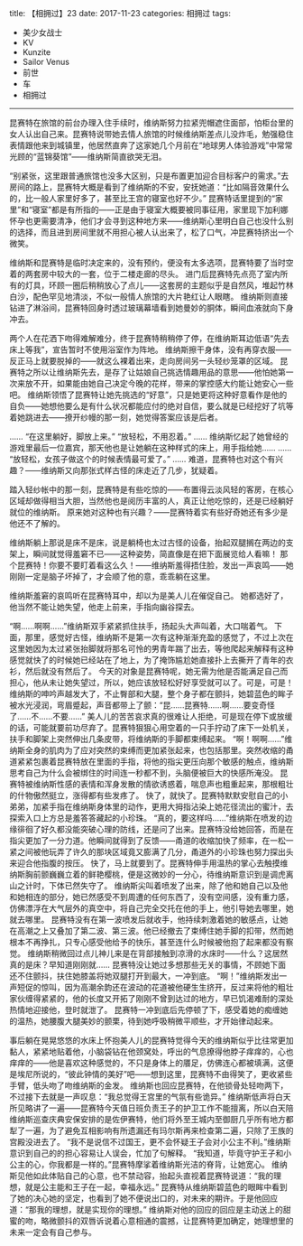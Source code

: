 title: 【相拥过】23
date: 2017-11-23
categories: 相拥过
tags:
- 美少女战士
- KV
- Kunzite
- Sailor Venus
- 前世
- 车
- 相拥过
---

昆赛特在旅馆的前台办理入住手续时，维纳斯努力拉紧兜帽遮住面部，怕柜台里的女人认出自己来。<!--more-->昆赛特说带她去情人旅馆的时候维纳斯差点儿没炸毛，勉强稳住表情跟他来到城镇里，他居然直奔了这家她几个月前在“地球男人体验游戏”中常常光顾的“蓝锦葵馆”——维纳斯简直欲哭无泪。

“别紧张，这里跟普通旅馆也没多大区别，只是布置更加迎合目标客户的需求。”去房间的路上，昆赛特大概是看到了维纳斯的不安，安抚她道：“比如隔音效果什么的，比一般人家里好多了，甚至比王宫的寝室也好不少。”
昆赛特话里提到的“家里”和“寝室”都是有所指的——正是由于寝室大概要被同事征用，家里现下加利娜怀孕也更需要清净，他们才会寻到这种地方来——维纳斯心里明白自己也没什么别的选择，而且进到房间里就不用担心被人认出来了，松了口气，冲昆赛特挤出一个微笑。

维纳斯和昆赛特是临时决定来的，没有预约，便没有太多选项，昆赛特要了当时空着的两套房中较大的一套，位于二楼走廊的尽头。
进门后昆赛特先点亮了室内所有的灯具，环顾一圈后稍稍放心了点儿——这套房的主题似乎是自然风，堆起竹林白沙，配色罕见地清淡，不似一般情人旅馆的大片艳红让人眼瞎。
维纳斯则直接钻进了淋浴间，昆赛特回身时透过玻璃幕墙看到她曼妙的胴体，瞬间血液就向下身冲去。

两个人在花洒下吻得难解难分，终于昆赛特稍稍停了停，在维纳斯耳边低语“先去床上等我”，宣告暂时不使用浴室作为阵地。
维纳斯擦干身体，没有再穿衣服——反正马上就要脱掉的——就这么裸着出来，走向房间另一头轻纱笼罩的区域。
昆赛特之所以让维纳斯先去，是存了让姑娘自己挑选情趣用品的意思——他怕她第一次来放不开，如果能由她自己决定今晚的花样，带来的掌控感大约能让她安心一些吧。
维纳斯领悟了昆赛特让她先挑选的“好意”，只是她更将这种好意看作是他的自负——她想他要么是有什么状况都能应付的绝对自信，要么就是已经挖好了坑等着她跳进去——撩开纱幔的那一刻，她觉得答案应该是后者。

……
“在这里躺好，脚放上来。”
“放轻松，不用忍着。”
……
维纳斯忆起了她曾经的游戏里最后一位嘉宾，那天他也是让她躺在这种样式的床上，用手指给她……
……
“放轻松，女孩子做这个的时候表情最可爱了。”
……
难道，昆赛特也对这个有兴趣？——维纳斯又向那张式样古怪的床走近了几步，犹疑着。

踏入轻纱帐中的那一刻，昆赛特是有些吃惊的——布置得云淡风轻的客房，在核心区域却做得相当大胆，当然他也是阅历丰富的人，真正让他吃惊的，还是已经躺好就位的维纳斯。
原来她对这种也有兴趣？——昆赛特着实有些好奇她还有多少是他还不了解的。

维纳斯躺上那说是床不是床，说是躺椅也太过古怪的设备，抬起双腿搁在两边的支架上，瞬间就觉得羞窘不已——这种姿势，简直像是在把下面展览给人看嘛！
那个昆赛特！你要不要盯着看这么久！——维纳斯羞得捂住脸，发出一声哀鸣——她刚刚一定是脑子坏掉了，才会顺了他的意，乖乖躺在这里。

维纳斯羞窘的哀鸣听在昆赛特耳中，却以为是美人儿在催促自己。
她都选好了，他当然不能让她失望，他走上前来，手指向幽谷探去。

“啊……啊啊……”维纳斯双手紧紧抓住扶手，扬起头大声叫着，大口喘着气。
下面，那里，感觉好古怪，维纳斯不是第一次有这种渐渐充盈的感觉了，不过上次在这里她因为太过紧张抬脚就将那名可怜的男青年踹了出去，等他爬起来解释有这种感觉就快了的时候她已经站在了地上，为了掩饰尴尬她直接扑上去撕开了青年的衣衫，然后就没有然后了。
今天的对象是昆赛特呢，她无需为他是否能满足自己而担心，他从未让她失望过，所以，她应该放轻松好好享受就可以了。可是，可是！维纳斯的呻吟声越发大了，不止臀部和大腿，整个身子都在颤抖，她碧蓝色的眸子被水光浸润，弯眉蹙起，声音都带上了颤：“昆……昆赛特……啊……要变奇怪了……不……不要……”
美人儿的苦苦哀求真的很难让人拒绝，可是现在停下或放缓的话，可能就要前功尽弃了。昆赛特狠狠心用空着的一只手拧动了床下一处机关，扶手和脚架上突然伸出几条皮带，将维纳斯的手脚都束缚起来。
“啊！啊啊……”维纳斯全身的肌肉为了应对突然的束缚而更加紧张起来，也包括那里。突然收缩的甬道紧紧包裹着昆赛特放在里面的手指，将他的指尖更压向那个敏感的触点，维纳斯思考自己为什么会被绑住的时间连一秒都不到，头脑便被巨大的快感所淹没。
昆赛特被维纳斯性感的表情和浑身发散的情欲诱惑着，喘息声也粗重起来，那根粗壮的什物傲然挺立，涨得都有些发疼了。
快了，就快了。昆赛特默默安慰自己的小弟弟，加紧手指在维纳斯身体里的动作，更用大拇指沾染上她花径流出的蜜汁，去探索入口上方总是羞答答藏起的小珍珠。
“真的，要这样吗……”维纳斯在喷发的边缘徘徊了好久都没能突破心理的防线，还是问了出来。昆赛特没给她回答，而是在指尖更加了一分力道。他瞬间就得到了反馈——甬道的收缩加快了频率，在一松一紧之间被他玩弄了许久的那块区域竟又膨满了几分，甬道外的小珍珠也努力探出头来迎合他指腹的按压。
快了，马上就要到了。昆赛特伸手用温热的掌心去触摸维纳斯胸前颤巍巍立着的鲜艳樱桃，便是这微妙的一分心，待维纳斯意识到是调虎离山之计时，下体已然失守了。
维纳斯尖叫着喷发了出来，除了他和她自己以及他和她相连的部分，她已然感受不到周遭的任何东西了，没有空间感，没有重力感，仿佛漂浮在大气层外的真空中，将自己完全交托在他的手上，他引导她去哪里，她就去哪里。
昆赛特没有在第一波喷发后就收手，他持续刺激着她的敏感点，让她在高潮之上又叠加了第二波、第三波。他已经撤去了束缚住她手脚的扣带，然而她根本不再挣扎，只专心感受他给予的快乐，甚至连什么时候被他抱了起来都没有察觉。
维纳斯稍微回过点儿神儿来是在背部接触到凉滑的水床时——什么？这居然真的是床？早知道刚刚就……
昆赛特没让她过多想那些无关的事情，不顾她下面还不住颤抖，扶住她膝盖将她双腿打开到最大，一冲到底。
“啊！”维纳斯发出一声短促的惊叫，因为高潮余韵还在波动的花道被他硬生生挤开，反过来将他的粗壮家伙缠得紧紧的，他的长度又开拓了刚刚不曾到达过的地方，早已饥渴难耐的深处热情地迎接他，登时就泄了。
昆赛特一冲到底后先停顿了下，感受着她的痴缠她的温热，她腰腹大腿美妙的颤栗，待到她呼吸稍微平顺些，才开始律动起来。

事后躺在晃晃悠悠的水床上怀抱美人儿的昆赛特觉得今天的维纳斯似乎比往常更加黏人，紧紧地贴着他，小脑袋钻在他颈窝处，呼出的气息撩得他脖子痒痒的，心也痒痒的——他是喜欢这种感觉的，不只是身体上的餍足，仿佛连心都被填满，这便是埃尼所说的，“彼此钟情的美好”吧——想到这里，昆赛特不由得笑了，更收紧些手臂，低头吻了吻维纳斯的金发。
维纳斯也回应昆赛特，在他锁骨处轻吻两下，不过接下去就是一声叹息：“我总觉得王宫里的气氛有些诡异。”
维纳斯低声将白天所见略讲了一遍——昆赛特今天值日班负责王子的护卫工作不能擅离，所以白天陪维纳斯巡查庆典安保安排的是佐伊赛特，他们将外至王城内至御厨几乎所有地方都犁了一遍，为了避免互相影响有所遗漏还有玛尔斯再来检查第二遍，只除了王族的宫殿没进去了。
“我不是说信不过国王，更不会怀疑王子会对小公主不利。”维纳斯意识到自己的的担心容易让人误会，忙加了句解释。
“我知道，毕竟守护王子和小公主的心，你我都是一样的。”昆赛特摩挲着维纳斯光洁的脊背，让她宽心。
维纳斯见他如此体贴自己的心意，也不禁动容，抬起头直视着昆赛特说道：“我的理想，就是公主能和王子在一起，幸福永远。”
昆赛特从维纳斯碧蓝色的眼眸中看到了她的决心她的坚定，也看到了她不便说出口的，对未来的期许。于是他回应道：“那我的理想，就是实现你的理想。”
维纳斯对他的回应的回应是主动送上的甜蜜的吻，略微颤抖的双唇诉说着心意相通的震撼，让昆赛特更加确定，她理想里的未来一定会有自己参与。